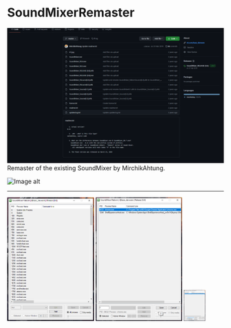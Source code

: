 # SoundMixerRemaster
![Image alt](https://github.com/BassTechnologies/SoundMixerRemaster/blob/main/img/Screenshot_1.png)
Remaster of the existing SoundMixer by MirchikAhtung.

![Image alt](https://img.shields.io/badge/Script%20Version-0.6v-green)

<hr>

[<img src="https://github.com/BassTechnologies/SoundMixerRemaster/blob/main/img/Screenshot_2.png" width="40%">](https://raw.githubusercontent.com/BassTechnologies/SoundMixerRemaster/main/img/Screenshot_2.png)
[<img src="https://github.com/BassTechnologies/SoundMixerRemaster/blob/main/img/Screenshot_5.png" width="40%">](https://raw.githubusercontent.com/BassTechnologies/SoundMixerRemaster/main/img/Screenshot_5.png)
[<img src="https://github.com/BassTechnologies/SoundMixerRemaster/blob/main/img/Screenshot_6.png" width="10%">](https://raw.githubusercontent.com/BassTechnologies/SoundMixerRemaster/main/img/Screenshot_6.png)
